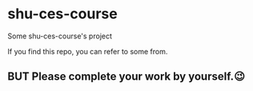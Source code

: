 # shu-ces-course
Some shu-ces-course's project

If you find this repo, you can refer to some from.

## **BUT** Please complete your work by yourself.:wink: